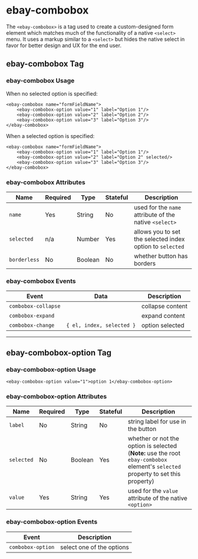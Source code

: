 # ebay-combobox

The `<ebay-combobox>` is a tag used to create a custom-designed form element which matches much of the functionality of a native `<select>` menu. It uses a markup similar to a `<select>` but hides the native select in favor for better design and UX for the end user.

## ebay-combobox Tag

### ebay-combobox Usage

When no selected option is specified:

```marko
<ebay-combobox name="formFieldName">
    <ebay-combobox-option value="1" label="Option 1"/>
    <ebay-combobox-option value="2" label="Option 2"/>
    <ebay-combobox-option value="3" label="Option 3"/>
</ebay-combobox>
```

When a selected option is specified:

```marko
<ebay-combobox name="formFieldName">
    <ebay-combobox-option value="1" label="Option 1"/>
    <ebay-combobox-option value="2" label="Option 2" selected/>
    <ebay-combobox-option value="3" label="Option 3"/>
</ebay-combobox>
```

### ebay-combobox Attributes

Name | Required | Type | Stateful | Description
--- | --- | --- | --- | ---
`name` | Yes | String | No | used for the `name` attribute of the native `<select>`
`selected` | n/a | Number | Yes | allows you to set the selected index option to `selected`
`borderless` | No | Boolean | No | whether button has borders

### ebay-combobox Events

Event | Data |  Description
--- | --- | ---
`combobox-collapse` | | collapse content
`combobox-expand` | | expand content
`combobox-change` | `{ el, index, selected }` | option selected

---

## ebay-combobox-option Tag

### ebay-combobox-option Usage

```marko
<ebay-combobox-option value="1">option 1</ebay-combobox-option>
```

### ebay-combobox-option Attributes

Name | Required | Type | Stateful | Description
--- | --- | --- | --- | ---
`label` | No | String | No | string label for use in the button
`selected` | No | Boolean | Yes | whether or not the option is selected (**Note:** use the root `ebay-combobox` element's `selected` property to set this property)
`value` | Yes | String | Yes | used for the `value` attribute of the native `<option>`

### ebay-combobox-option Events

Event | Description
--- | ---
`combobox-option` | select one of the options
